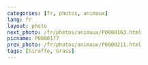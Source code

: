 ```yaml
---
categories: [fr, photos, animaux]
lang: fr
layout: photo
next_photo: /fr/photos/animaux/P0000163.html
picname: P0000177
prev_photo: /fr/photos/animaux/P0000211.html
tags: [Giraffe, Grass]
---
```

